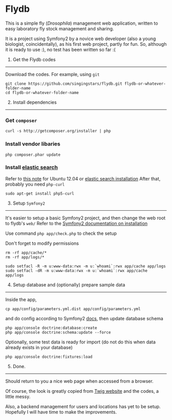 Flydb 
=====

This is a simple fly (*Drosophila*) management web application, 
written to easy laboratory fly stock management and sharing.

It is a project using Symfony2 by a novice web developer (also a young 
biologist, coincidentally), as his first web project, partly for fun.
So, although it is ready to use :), no test has been written so far :(

1) Get the Flydb codes
----------------------

Download the codes. For example, using `git`

    git clone https://github.com/singingstars/flydb.git flydb-or-whatever-folder-name
    cd flydb-or-whatever-folder-name

2) Install dependencies 
-----------------------

### Get `composer`

    curl -s http://getcomposer.org/installer | php

### Install vendor libaries

    php composer.phar update

### Install [elastic search][4]

Refer to [this note][5] for Ubuntu 12.04 or [elastic search installation][6]
After that, probably you need `php-curl`

    sudo apt-get install php5-curl

3) Setup `Symfony2`
-------------------

It's easier to setup a basic Symfony2 project, and then change the web root
to flydb's `web/`
Refer to the [Symfony2 documentation on installation][1]

Use command `php app/check.php` to check the setup

Don't forget to modify permissions

    rm -rf app/cache/*
    rm -rf app/logs/*

    sudo setfacl -R -m u:www-data:rwx -m u:`whoami`:rwx app/cache app/logs
    sudo setfacl -dR -m u:www-data:rwx -m u:`whoami`:rwx app/cache app/logs

4) Setup database and (optionally) prepare sample data
------------------------------------------------------

Inside the app,

    cp app/config/parameters.yml.dist app/config/parameters.yml

and do config according to Symfony2 [docs][2], then update database schema

    php app/console doctrine:database:create
    php app/console doctrine:schema:update --force

Optionally, some test data is ready for import (do not do this when data
already exists in your database)

    php app/console doctrine:fixtures:load

5) Done.
--------

Should return to you a nice web page when accessed from a browser.

Of course, the look is greatly copied from [Twig website][3]
and the codes, a little messy.

Also, a backend management for users and locations has yet to be setup.
Hopefully I will have time to make the improvements.


[1]:  http://symfony.com/doc/2.1/book/installation.html
[2]:  http://symfony.com/doc/2.1/book/doctrine.html
[3]:  http://twig.sensiolabs.org/
[4]:  http://www.elasticsearch.org/
[5]:  https://gist.github.com/2026107
[6]:  http://www.elasticsearch.org/guide/reference/setup/installation.html
